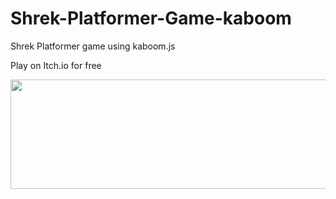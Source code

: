 # Shrek-Platformer-Game-kaboom

Shrek Platformer game using kaboom.js

 Play on Itch.io for free

<a href="https://codewhiteweb.itch.io/shrek-platformer"><img src="https://user-images.githubusercontent.com/79645854/173734041-359b9530-c139-4954-9ff7-40df297451e0.png" width="560" height="175"></img></a>

<!-- https://itch.io/embed/1574543?linkback=true&amp;border_width=5&amp;bg_color=202020&amp;fg_color=eaeaea&amp;link_color=86fa5b&amp;border_color=333333 -->
